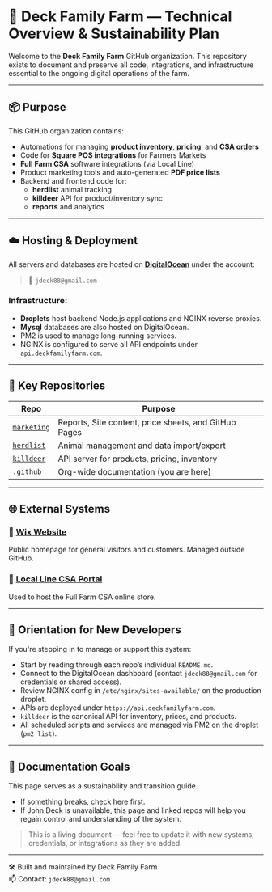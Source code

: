 # 🐄 Deck Family Farm — Technical Overview & Sustainability Plan

Welcome to the **Deck Family Farm** GitHub organization. This repository exists to document and preserve all code, integrations, and infrastructure essential to the ongoing digital operations of the farm.

---

## 📦 Purpose

This GitHub organization contains:
- Automations for managing **product inventory**, **pricing**, and **CSA orders**
- Code for **Square POS integrations** for Farmers Markets
- **Full Farm CSA** software integrations (via Local Line)
- Product marketing tools and auto-generated **PDF price lists**
- Backend and frontend code for:
  - **herdlist** animal tracking
  - **killdeer** API for product/inventory sync
  - **reports** and analytics

---

## ☁️ Hosting & Deployment

All servers and databases are hosted on **[DigitalOcean](https://www.digitalocean.com/)** under the account:
> 📧 `jdeck88@gmail.com`

### Infrastructure:
- **Droplets** host backend Node.js applications and NGINX reverse proxies.
- **Mysql** databases are also hosted on DigitalOcean.
- PM2 is used to manage long-running services.
- NGINX is configured to serve all API endpoints under `api.deckfamilyfarm.com`.

---

## 🧭 Key Repositories

| Repo | Purpose |
|------|---------|
| [`marketing`](https://github.com/deckfamilyfarm/marketing) | Reports, Site content, price sheets, and GitHub Pages |
| [`herdlist`](https://github.com/deckfamilyfarm/herdlist) | Animal management and data import/export |
| [`killdeer`](https://github.com/deckfamilyfarm/killdeer) | API server for products, pricing, inventory |
| `.github` | Org-wide documentation (you are here) |

---

## 🌐 External Systems

### 🔹 [Wix Website](https://www.deckfamilyfarm.com)
Public homepage for general visitors and customers. Managed outside GitHub.

### 🔹 [Local Line CSA Portal](https://www.localline.ca/deckfamilyfarm)
Used to host the Full Farm CSA online store.

---

## 🧭 Orientation for New Developers

If you're stepping in to manage or support this system:
- Start by reading through each repo’s individual `README.md`.
- Connect to the DigitalOcean dashboard (contact `jdeck88@gmail.com` for credentials or shared access).
- Review NGINX config in `/etc/nginx/sites-available/` on the production droplet.
- APIs are deployed under `https://api.deckfamilyfarm.com`.
- `killdeer` is the canonical API for inventory, prices, and products.
- All scheduled scripts and services are managed via PM2 on the droplet (`pm2 list`).

---

## 📘 Documentation Goals

This page serves as a sustainability and transition guide.
- If something breaks, check here first.
- If John Deck is unavailable, this page and linked repos will help you regain control and understanding of the system.

> This is a living document — feel free to update it with new systems, credentials, or integrations as they are added.

---

🛠 Built and maintained by Deck Family Farm  
📫 Contact: `jdeck88@gmail.com`

